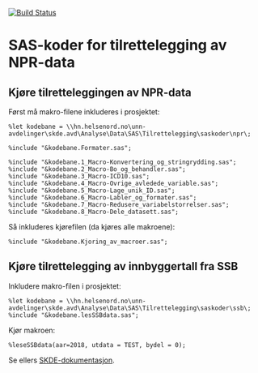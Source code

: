 [![Build Status](https://travis-ci.org/SKDE-Analyse/tilrettelegging.svg?branch=master)](https://travis-ci.org/SKDE-Analyse/tilrettelegging)

# SAS-koder for tilrettelegging av NPR-data

## Kjøre tilretteleggingen av NPR-data

Først må makro-filene inkluderes i prosjektet:

```
%let kodebane = \\hn.helsenord.no\unn-avdelinger\skde.avd\Analyse\Data\SAS\Tilrettelegging\saskoder\npr\;

%include "&kodebane.Formater.sas";

%include "&kodebane.1_Macro-Konvertering_og_stringrydding.sas";
%include "&kodebane.2_Macro-Bo_og_behandler.sas";
%include "&kodebane.3_Macro-ICD10.sas";
%include "&kodebane.4_Macro-Ovrige_avledede_variable.sas";
%include "&kodebane.5_Macro-Lage_unik_ID.sas";
%include "&kodebane.6_Macro-Labler_og_formater.sas";
%include "&kodebane.7_Macro-Redusere_variabelstorrelser.sas";
%include "&kodebane.8_Macro-Dele_datasett.sas";
```

Så inkluderes kjørefilen (da kjøres alle makroene):

```
%include "&kodebane.Kjoring_av_macroer.sas";
```

## Kjøre tilrettelegging av innbyggertall fra SSB

Inkludere makro-filen i prosjektet:
```
%let kodebane = \\hn.helsenord.no\unn-avdelinger\skde.avd\Analyse\Data\SAS\Tilrettelegging\saskoder\ssb\;
%include "&kodebane.lesSSBdata.sas";
```

Kjør makroen:
```
%leseSSBdata(aar=2018, utdata = TEST, bydel = 0);
```

Se ellers [SKDE-dokumentasjon](https://skde-analyse.github.io/dokumentasjon/tilrettelegging-av-data.html#tilrettelegging-av-innbyggertall-fra-ssb).

